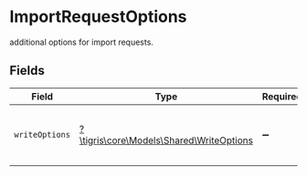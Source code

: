 # ImportRequestOptions

additional options for import requests.


## Fields

| Field                                                                           | Type                                                                            | Required                                                                        | Description                                                                     |
| ------------------------------------------------------------------------------- | ------------------------------------------------------------------------------- | ------------------------------------------------------------------------------- | ------------------------------------------------------------------------------- |
| `writeOptions`                                                                  | [?\tigris\core\Models\Shared\WriteOptions](../../Models/Shared/WriteOptions.md) | :heavy_minus_sign:                                                              | Additional options to modify write requests.                                    |